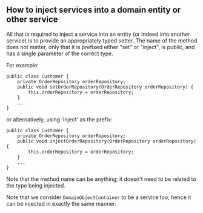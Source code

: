 How to inject services into a domain entity or other service
------------------------------------------------------------

All that is required to inject a service into an entity (or indeed into
another service) is to provide an appropriately typed setter. The name
of the method does not matter, only that it is prefixed either "set" or "inject", is
public, and has a single parameter of the correct type.

For example:

    public class Customer {
        private OrderRepository orderRepository;
        public void setOrderRepository(OrderRepository orderRepository) {
            this.orderRepository = orderRepository;
        }
        ...
    }

or alternatively, using 'inject' as the prefix:

    public class Customer {
        private OrderRepository orderRepository;
        public void injectOrderRepository(OrderRepository orderRepository) {
            this.orderRepository = orderRepository;
        }
        ...
    }

Note that the method name can be anything; it doesn't need to be related to the type being injected.

Note that we consider `DomainObjectContainer` to be a service too; hence
it can be injected in exactly the same manner.
